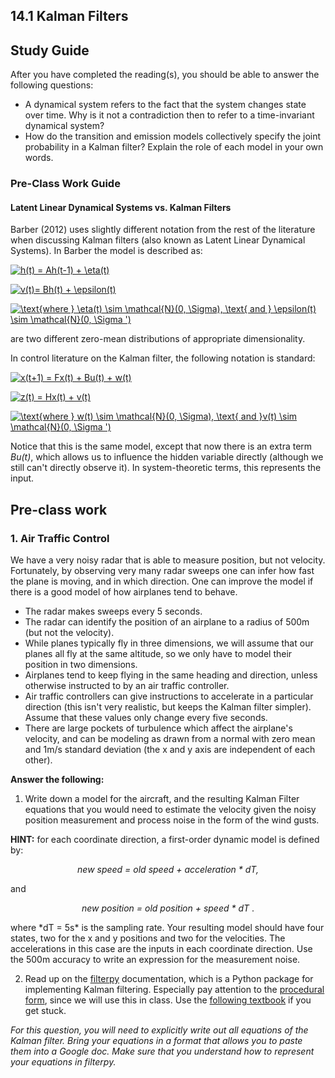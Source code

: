## 14.1 Kalman Filters

## Study Guide

After you have completed the reading(s), you should be able to answer the following questions:

- A dynamical system refers to the fact that the system changes state over time. Why is it not a contradiction then to refer to a time-invariant dynamical system?
- How do the transition and emission models collectively specify the joint probability in a Kalman filter? Explain the role of each model in your own words.

### Pre-Class Work Guide

#### Latent Linear Dynamical Systems vs. Kalman Filters

Barber (2012) uses slightly different notation from the rest of the literature when discussing Kalman filters (also known as Latent Linear Dynamical Systems). In Barber the model is described as:

<a href="https://www.codecogs.com/eqnedit.php?latex=h(t)&space;=&space;Ah(t-1)&space;&plus;&space;\eta(t)" target="_blank"><img src="https://latex.codecogs.com/gif.latex?h(t)&space;=&space;Ah(t-1)&space;&plus;&space;\eta(t)" title="h(t) = Ah(t-1) + \eta(t)" /></a>

<a href="https://www.codecogs.com/eqnedit.php?latex=v(t)=&space;Bh(t)&space;&plus;&space;\epsilon(t)" target="_blank"><img src="https://latex.codecogs.com/gif.latex?v(t)=&space;Bh(t)&space;&plus;&space;\epsilon(t)" title="v(t)= Bh(t) + \epsilon(t)" /></a>

<a href="https://www.codecogs.com/eqnedit.php?latex=\text{where&space;}&space;\eta(t)&space;\sim&space;\mathcal{N}(0,&space;\Sigma),&space;\text{&space;and&space;}&space;\epsilon(t)&space;\sim&space;\mathcal{N}(0,&space;\Sigma&space;')" target="_blank"><img src="https://latex.codecogs.com/gif.latex?\text{where&space;}&space;\eta(t)&space;\sim&space;\mathcal{N}(0,&space;\Sigma),&space;\text{&space;and&space;}&space;\epsilon(t)&space;\sim&space;\mathcal{N}(0,&space;\Sigma&space;')" title="\text{where } \eta(t) \sim \mathcal{N}(0, \Sigma), \text{ and } \epsilon(t) \sim \mathcal{N}(0, \Sigma ')" /></a>

are two different zero-mean distributions of appropriate dimensionality.

In control literature on the Kalman filter, the following notation is standard:

<a href="https://www.codecogs.com/eqnedit.php?latex=x(t&plus;1)&space;=&space;Fx(t)&space;&plus;&space;Bu(t)&space;&plus;&space;w(t)" target="_blank"><img src="https://latex.codecogs.com/gif.latex?x(t&plus;1)&space;=&space;Fx(t)&space;&plus;&space;Bu(t)&space;&plus;&space;w(t)" title="x(t+1) = Fx(t) + Bu(t) + w(t)" /></a>

<a href="https://www.codecogs.com/eqnedit.php?latex=z(t)&space;=&space;Hx(t)&space;&plus;&space;v(t)" target="_blank"><img src="https://latex.codecogs.com/gif.latex?z(t)&space;=&space;Hx(t)&space;&plus;&space;v(t)" title="z(t) = Hx(t) + v(t)" /></a>

<a href="https://www.codecogs.com/eqnedit.php?latex=\text{where&space;}&space;w(t)&space;\sim&space;\mathcal{N}(0,&space;\Sigma),&space;\text{&space;and&space;}v(t)&space;\sim&space;\mathcal{N}(0,&space;\Sigma&space;')" target="_blank"><img src="https://latex.codecogs.com/gif.latex?\text{where&space;}&space;w(t)&space;\sim&space;\mathcal{N}(0,&space;\Sigma),&space;\text{&space;and&space;}v(t)&space;\sim&space;\mathcal{N}(0,&space;\Sigma&space;')" title="\text{where } w(t) \sim \mathcal{N}(0, \Sigma), \text{ and }v(t) \sim \mathcal{N}(0, \Sigma ')" /></a>

Notice that this is the same model, except that now there is an extra term *Bu(t)*, which allows us to influence the hidden variable directly (although we still can't directly observe it). In system-theoretic terms, this represents the input.

## Pre-class work

### 1. Air Traffic Control

We have a very noisy radar that is able to measure position, but not velocity. Fortunately, by observing very many radar sweeps one can infer how fast the plane is moving, and in which direction. One can improve the model if there is a good model of how airplanes tend to behave.

- The radar makes sweeps every 5 seconds.
- The radar can identify the position of an airplane to a radius of 500m (but not the velocity).
- While planes typically fly in three dimensions, we will assume that our planes all fly at the same altitude, so we only have to model their position in two dimensions.
- Airplanes tend to keep flying in the same heading and direction, unless otherwise instructed to by an air traffic controller.
- Air traffic controllers can give instructions to accelerate in a particular direction (this isn't very realistic, but keeps the Kalman filter simpler). Assume that these values only change every five seconds.
- There are large pockets of turbulence which affect the airplane's velocity, and can be modeling as drawn from a normal with zero mean and 1m/s standard deviation (the x and y axis are independent of each other).

**Answer the following:**

1. Write down a model for the aircraft, and the resulting Kalman Filter equations that you would need to estimate the velocity given the noisy position measurement and process noise in the form of the wind gusts.

**HINT:** for each coordinate direction, a first-order dynamic model is defined by:
<p align="center"> <i>new speed = old speed + acceleration * dT,</i></p>
and
<p align="center"> <i> new position = old position + speed * dT </i>.</p>
where *dT = 5s* is the sampling rate. Your resulting model should have four states, two for the x and y positions and two for the velocities. The accelerations in this case are the inputs in each coordinate direction. Use the 500m accuracy to write an expression for the measurement noise.

2. Read up on the [filterpy](http://nbviewer.jupyter.org/github/rlabbe/Kalman-and-Bayesian-Filters-in-Python/blob/master/table_of_contents.ipynb) documentation, which is a Python package for implementing Kalman filtering. Especially pay attention to the [procedural form](https://filterpy.readthedocs.io/en/latest/kalman/KalmanFilter.html#procedural-form), since we will use this in class.  Use the [following textbook](https://nbviewer.jupyter.org/github/rlabbe/Kalman-and-Bayesian-Filters-in-Python/blob/master/table_of_contents.ipynb) if you get stuck.

*For this question, you will need to explicitly write out all equations of the Kalman filter. Bring your equations in a format that allows you to paste them into a Google doc.  Make sure that you understand how to represent your equations in filterpy.*
